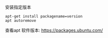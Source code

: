 安装指定版本
```shell
apt-get install packagename=version
apt autoremove
```

查看apt 软件版本:
https://packages.ubuntu.com/